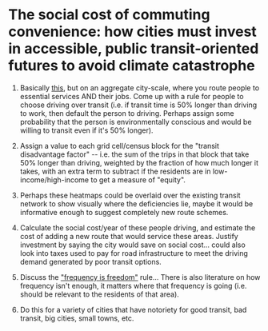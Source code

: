 # The social cost of commuting convenience: how cities must invest in accessible, public transit-oriented futures to avoid climate catastrophe


1. Basically [this](https://mapmyemissions.com/resources), but on an aggregate city-scale, where you route people to essential services AND their jobs. 
Come up with a rule for people to choose driving over transit (i.e. if transit time is 50% longer than driving to work, then default the person to driving. Perhaps assign some probability that the person is environmentally conscious and would be willing to transit even if it's 50% longer). 

2. Assign a value to each grid cell/census block for the "transit disadvantage factor" -- i.e. the sum of the trips in that block that take 50% longer than driving, weighted by the fraction of how much longer it takes, with an extra term to subtract if the residents are in low-income/high-income to get a measure of "equity". 

3. Perhaps these heatmaps could be overlaid over the existing transit network to show visually where the deficiencies lie, maybe it would be informative enough to suggest completely new route schemes.

4. Calculate the social cost/year of these people driving, and estimate the cost of adding a new route that would service these areas. Justify investment by saying the city would save on social cost... could also look into taxes used to pay for road infrastructure to meet the driving demand generated by poor transit options.

5. Discuss the ["frequency is freedom"](https://pedestrianobservations.com/2018/04/12/buses-in-brooklyn-frequency-is-freedom-but-15-minutes-isnt-frequency/) rule... There is also literature on how frequency isn't enough, it matters where that frequency is going (i.e. should be relevant to the residents of that area). 

6. Do this for a variety of cities that have notoriety for good transit, bad transit, big cities, small towns, etc.
